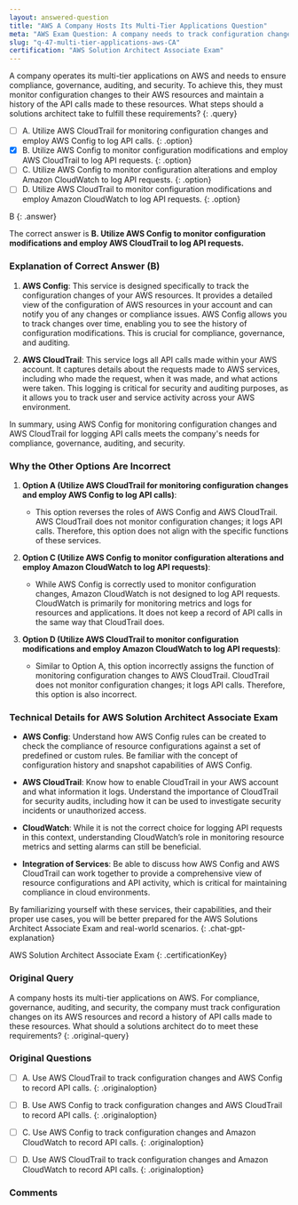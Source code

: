```yaml
---
layout: answered-question
title: "AWS A Company Hosts Its Multi-Tier Applications Question"
meta: "AWS Exam Question: A company needs to track configuration changes and API call history for compliance and security on its multi-tier applications hosted on AWS. Answer: AWS CloudTrail, AWS Config."
slug: "q-47-multi-tier-applications-aws-CA"
certification: "AWS Solution Architect Associate Exam"
---
```



 A company operates its multi-tier applications on AWS and needs to ensure compliance, governance, auditing, and security. To achieve this, they must monitor configuration changes to their AWS resources and maintain a history of the API calls made to these resources. What steps should a solutions architect take to fulfill these requirements?
{: .query}

- [ ] A. Utilize AWS CloudTrail for monitoring configuration changes and employ AWS Config to log API calls.
{: .option}
- [x] B. Utilize AWS Config to monitor configuration modifications and employ AWS CloudTrail to log API requests.
{: .option}
- [ ] C. Utilize AWS Config to monitor configuration alterations and employ Amazon CloudWatch to log API requests.
{: .option}
- [ ] D. Utilize AWS CloudTrail to monitor configuration modifications and employ Amazon CloudWatch to log API requests.
{: .option}

B
{: .answer}

The correct answer is **B. Utilize AWS Config to monitor configuration modifications and employ AWS CloudTrail to log API requests.**

### Explanation of Correct Answer (B)

1. **AWS Config**: This service is designed specifically to track the configuration changes of your AWS resources. It provides a detailed view of the configuration of AWS resources in your account and can notify you of any changes or compliance issues. AWS Config allows you to track changes over time, enabling you to see the history of configuration modifications. This is crucial for compliance, governance, and auditing.

2. **AWS CloudTrail**: This service logs all API calls made within your AWS account. It captures details about the requests made to AWS services, including who made the request, when it was made, and what actions were taken. This logging is critical for security and auditing purposes, as it allows you to track user and service activity across your AWS environment.

In summary, using AWS Config for monitoring configuration changes and AWS CloudTrail for logging API calls meets the company's needs for compliance, governance, auditing, and security.

### Why the Other Options Are Incorrect

1. **Option A (Utilize AWS CloudTrail for monitoring configuration changes and employ AWS Config to log API calls)**:
   - This option reverses the roles of AWS Config and AWS CloudTrail. AWS CloudTrail does not monitor configuration changes; it logs API calls. Therefore, this option does not align with the specific functions of these services.

2. **Option C (Utilize AWS Config to monitor configuration alterations and employ Amazon CloudWatch to log API requests)**:
   - While AWS Config is correctly used to monitor configuration changes, Amazon CloudWatch is not designed to log API requests. CloudWatch is primarily for monitoring metrics and logs for resources and applications. It does not keep a record of API calls in the same way that CloudTrail does.

3. **Option D (Utilize AWS CloudTrail to monitor configuration modifications and employ Amazon CloudWatch to log API requests)**:
   - Similar to Option A, this option incorrectly assigns the function of monitoring configuration changes to AWS CloudTrail. CloudTrail does not monitor configuration changes; it logs API calls. Therefore, this option is also incorrect.

### Technical Details for AWS Solution Architect Associate Exam

- **AWS Config**: Understand how AWS Config rules can be created to check the compliance of resource configurations against a set of predefined or custom rules. Be familiar with the concept of configuration history and snapshot capabilities of AWS Config.

- **AWS CloudTrail**: Know how to enable CloudTrail in your AWS account and what information it logs. Understand the importance of CloudTrail for security audits, including how it can be used to investigate security incidents or unauthorized access.

- **CloudWatch**: While it is not the correct choice for logging API requests in this context, understanding CloudWatch’s role in monitoring resource metrics and setting alarms can still be beneficial.

- **Integration of Services**: Be able to discuss how AWS Config and AWS CloudTrail can work together to provide a comprehensive view of resource configurations and API activity, which is critical for maintaining compliance in cloud environments.

By familiarizing yourself with these services, their capabilities, and their proper use cases, you will be better prepared for the AWS Solutions Architect Associate Exam and real-world scenarios.
{: .chat-gpt-explanation}

AWS Solution Architect Associate Exam
{: .certificationKey}

### Original Query

A company hosts its multi-tier applications on AWS. For compliance, governance, auditing, and security, the company must track configuration changes on its AWS resources and record a history of API calls made to these resources.
What should a solutions architect do to meet these requirements?
{: .original-query}

### Original Questions

- [ ] A. Use AWS CloudTrail to track configuration changes and AWS Config to record API calls.
{: .originaloption}
- [ ] B. Use AWS Config to track configuration changes and AWS CloudTrail to record API calls.
{: .originaloption}
- [ ] C. Use AWS Config to track configuration changes and Amazon CloudWatch to record API calls.
{: .originaloption}
- [ ] D. Use AWS CloudTrail to track configuration changes and Amazon CloudWatch to record API calls.
{: .originaloption}


### Comments


